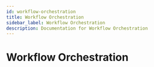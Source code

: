```yaml
---
id: workflow-orchestration
title: Workflow Orchestration
sidebar_label: Workflow Orchestration
description: Documentation for Workflow Orchestration
---
```


# Workflow Orchestration
